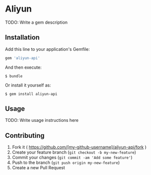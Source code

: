 # Aliyun

TODO: Write a gem description

## Installation

Add this line to your application's Gemfile:

```ruby
gem 'aliyun-api'
```

And then execute:

    $ bundle

Or install it yourself as:

    $ gem install aliyun-api

## Usage

TODO: Write usage instructions here

## Contributing

1. Fork it ( https://github.com/[my-github-username]/aliyun-api/fork )
2. Create your feature branch (`git checkout -b my-new-feature`)
3. Commit your changes (`git commit -am 'Add some feature'`)
4. Push to the branch (`git push origin my-new-feature`)
5. Create a new Pull Request

